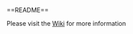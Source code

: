 ==README==

Please visit the <a href="https://github.com/SimonBoeuf/php-rush02/wiki">Wiki</a> for more information
